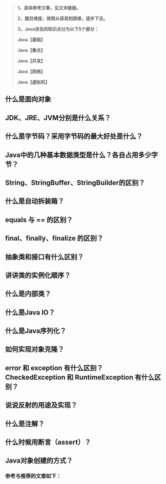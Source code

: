 > **1，具体参考文章，见文末链接。**
>
> **2，题目难度，按照从容易到困难，逐步下去。**
>
> **3，Java涉及的知识点分为以下5个部分：**
>
> **Java【基础】**
>
> **Java【集合】**
>
> **Java【并发】**
>
> **Java【网络】**
>
> **Java【虚拟机】**



## 什么是面向对象

## JDK、JRE、JVM分别是什么关系？

## 什么是字节码？采用字节码的最大好处是什么？

## Java中的几种基本数据类型是什么？各自占用多少字节？

## String、StringBuffer、StringBuilder的区别？

## 什么是自动拆装箱？

## equals 与 == 的区别？

## final、finally、finalize 的区别？

## 抽象类和接口有什么区别？

## 讲讲类的实例化顺序？

## 什么是内部类？

## 什么是Java IO？

## 什么是Java序列化？

## 如何实现对象克隆？

## error 和 exception 有什么区别？CheckedException 和 RuntimeException 有什么区别？

## 说说反射的用途及实现？

## 什么是注解？

## 什么时候用断言（assert）？

## Java对象创建的方式？



### 参考与推荐的文章如下：























 